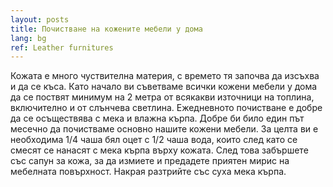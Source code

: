 ```yaml
---
layout: posts
title: Почистване на кожените мебели у дома
lang: bg
ref: Leather furnitures
---
```


Кожата е много чуствителна материя, с времето тя започва да изсъхва и да се къса. Като начало ви съветваме всички кожени мебели у дома да се поствят минимум на 2 метра от всякакви източници на топлина, включително и от слънчева светлина. Ежедневното почистване е добре да се осъществява с мека и влажна кърпа.
Добре би било един път месечно да почистваме основно нашите кожени мебели. За целта ви е необходима 1/4 чаша бял оцет с  1/2 чаша вода, които след като се смесят се нанасят с мека кърпа върху кожата. След това забършете със сапун за кожа, за да измиете и предадете приятен мирис на мебелната повърхност. Накрая разтрийте със суха мека кърпа.

